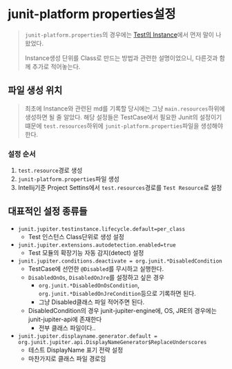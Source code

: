 # junit-platform properties설정

> `junit-platform.properties`의 경우에는 [Test의 Instance](./Test%EC%9D%98%20Instance.md)에서 먼저 말이 나왔었다.
>
> Instance생성 단위를 Class로 만드는 방법과 관련한 설명이었으니, 다른것과 함께 추가로 적어놓는다.

## 파일 생성 위치

> 최초에 Instance와 관련된 md를 기록할 당시에는 그냥 `main.resources`하위에 생성하면 될 줄 알았다.
> 해당 설정들은 TestCase에서 필요한 Junit의 설정이기 떄문에 `test.resources`하위에 `junit-platform.properties`파일을 생성해야 한다.

### 설정 순서

1. `test.resource`경로 생성
2. `junit-platform.properties`파일 생성
3. Intellij기준 Project Settins에서 `test.resources`경로를 `Test Resource`로 설정

## 대표적인 설정 종류들

- `junit.jupiter.testinstance.lifecycle.default=per_class`
  - Test 인스턴스 Class단위로 생성 설정
- `junit.jupiter.extensions.autodetection.enabled=true`
  - Test 모듈의 확장기능 자동 감지(detect) 설정
- `junit.jupiter.conditions.deactivate = org.junit.*DisabledCondition`
  - TestCase에 선언한 `@Disabled`를 무시하고 실행한다.
  - `DisabledOnOs`, `DisabledOnJre`를 설정하고 싶은 경우
    - `org.junit.*DisabledOnOsCondition`, `org.junit.*DisabledOnJreCondition`등으로 기록하면 된다.
    - 그냥 Disabled클래스 파일 적어주면 된다.
  - DisabledCondition의 경우 junit-jupiter-engine에, OS, JRE의 경우에는 junit-jupiter-api에 존재한다
    - 전부 클래스 파일이다..
- `junit.jupiter.displayname.generator.default = org.junit.jupiter.api.DisplayNameGenerator$ReplaceUnderscores`
  - 테스트 DisplayName 표기 전략 설정
  - 마찬가지로 클래스 파일 경로임
